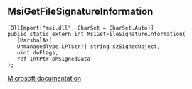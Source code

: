 ## MsiGetFileSignatureInformation

```
[DllImport("msi.dll", CharSet = CharSet.Auto)]
public static extern int MsiGetFileSignatureInformation(
   [MarshalAs(
   UnmanagedType.LPTStr)] string szSignedObject,
   uint dwFlags,
   ref IntPtr phSignedData
);
```

[Microsoft documentation](https://docs.microsoft.com/en-us/windows/win32/api/msi/nf-msi-msigetfilesignatureinformationw)

